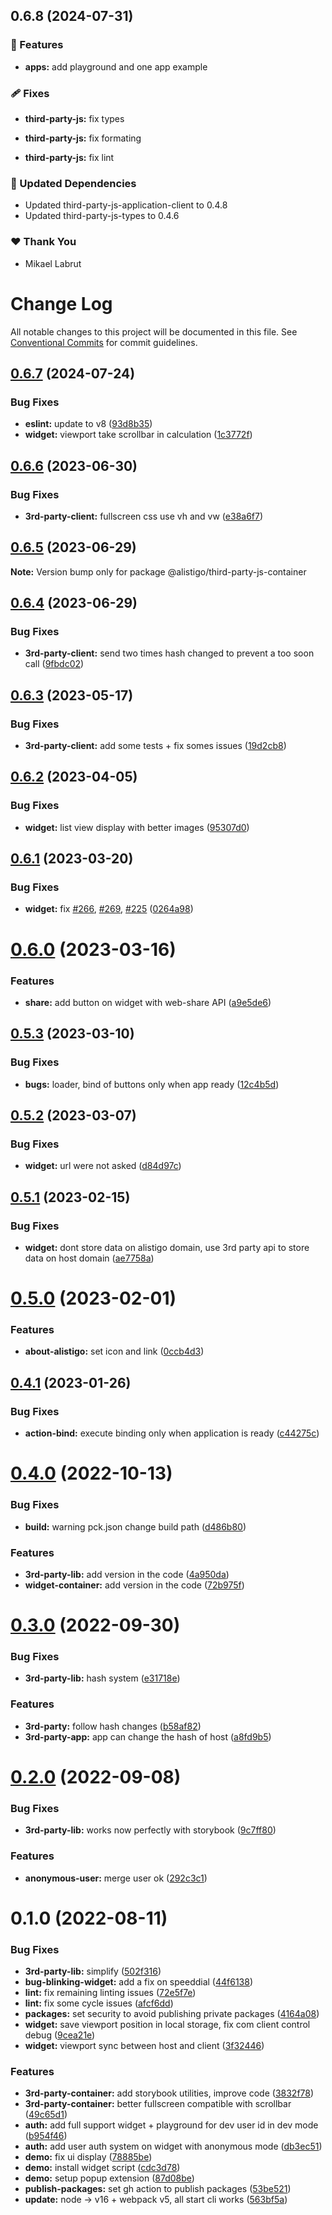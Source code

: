 ## 0.6.8 (2024-07-31)


### 🚀 Features

- **apps:** add playground and one app example


### 🩹 Fixes

- **third-party-js:** fix types

- **third-party-js:** fix formating

- **third-party-js:** fix lint


### 🧱 Updated Dependencies

- Updated third-party-js-application-client to 0.4.8
- Updated third-party-js-types to 0.4.6


### ❤️  Thank You

- Mikael Labrut

# Change Log

All notable changes to this project will be documented in this file.
See [Conventional Commits](https://conventionalcommits.org) for commit guidelines.

## [0.6.7](https://github.com/alistigo/core/compare/@alistigo/third-party-js-container@0.6.6...@alistigo/third-party-js-container@0.6.7) (2024-07-24)

### Bug Fixes

- **eslint:** update to v8 ([93d8b35](https://github.com/alistigo/core/commit/93d8b35893b96c36ba4f6b84442c9eab32360424))
- **widget:** viewport take scrollbar in calculation ([1c3772f](https://github.com/alistigo/core/commit/1c3772f198f6fa826ef6fe940bd15bcc82859c2f))

## [0.6.6](https://github.com/alistigo/core/compare/@alistigo/third-party-js-container@0.6.5...@alistigo/third-party-js-container@0.6.6) (2023-06-30)

### Bug Fixes

- **3rd-party-client:** fullscreen css use vh and vw ([e38a6f7](https://github.com/alistigo/core/commit/e38a6f7f9080724b52dcaeb8e9fbc314c6d60389))

## [0.6.5](https://github.com/alistigo/core/compare/@alistigo/third-party-js-container@0.6.4...@alistigo/third-party-js-container@0.6.5) (2023-06-29)

**Note:** Version bump only for package @alistigo/third-party-js-container

## [0.6.4](https://github.com/alistigo/core/compare/@alistigo/third-party-js-container@0.6.3...@alistigo/third-party-js-container@0.6.4) (2023-06-29)

### Bug Fixes

- **3rd-party-client:** send two times hash changed to prevent a too soon call ([9fbdc02](https://github.com/alistigo/core/commit/9fbdc021b3fcb702b0a3905ba6008250505ad6d6))

## [0.6.3](https://github.com/alistigo/core/compare/@alistigo/third-party-js-container@0.6.2...@alistigo/third-party-js-container@0.6.3) (2023-05-17)

### Bug Fixes

- **3rd-party-client:** add some tests + fix somes issues ([19d2cb8](https://github.com/alistigo/core/commit/19d2cb8bdf9d1a7b15825e73b57cfeddde3ddf6a))

## [0.6.2](https://github.com/alistigo/core/compare/@alistigo/third-party-js-container@0.6.1...@alistigo/third-party-js-container@0.6.2) (2023-04-05)

### Bug Fixes

- **widget:** list view display with better images ([95307d0](https://github.com/alistigo/core/commit/95307d0c312e03384e33d7fe0f8d78794ef8a20a))

## [0.6.1](https://github.com/alistigo/core/compare/@alistigo/third-party-js-container@0.6.0...@alistigo/third-party-js-container@0.6.1) (2023-03-20)

### Bug Fixes

- **widget:** fix [#266](https://github.com/alistigo/core/issues/266), [#269](https://github.com/alistigo/core/issues/269), [#225](https://github.com/alistigo/core/issues/225) ([0264a98](https://github.com/alistigo/core/commit/0264a98ffc97ad1fab135bab333653f782035230))

# [0.6.0](https://github.com/alistigo/core/compare/@alistigo/third-party-js-container@0.5.3...@alistigo/third-party-js-container@0.6.0) (2023-03-16)

### Features

- **share:** add button on widget with web-share API ([a9e5de6](https://github.com/alistigo/core/commit/a9e5de6ec210d6b2195ece48fa8ff3ed0f9d6bf9))

## [0.5.3](https://github.com/alistigo/core/compare/@alistigo/third-party-js-container@0.5.2...@alistigo/third-party-js-container@0.5.3) (2023-03-10)

### Bug Fixes

- **bugs:** loader, bind of buttons only when app ready ([12c4b5d](https://github.com/alistigo/core/commit/12c4b5d48cbac6e1ad3a53773db990114373afff))

## [0.5.2](https://github.com/alistigo/core/compare/@alistigo/third-party-js-container@0.5.1...@alistigo/third-party-js-container@0.5.2) (2023-03-07)

### Bug Fixes

- **widget:** url were not asked ([d84d97c](https://github.com/alistigo/core/commit/d84d97c2a1ca2ce5cf823573a41fe846ad81240f))

## [0.5.1](https://github.com/alistigo/core/compare/@alistigo/third-party-js-container@0.5.0...@alistigo/third-party-js-container@0.5.1) (2023-02-15)

### Bug Fixes

- **widget:** dont store data on alistigo domain, use 3rd party api to store data on host domain ([ae7758a](https://github.com/alistigo/core/commit/ae7758a925e3303ca65e5865ad1cdf676501905b))

# [0.5.0](https://github.com/alistigo/core/compare/@alistigo/third-party-js-container@0.4.1...@alistigo/third-party-js-container@0.5.0) (2023-02-01)

### Features

- **about-alistigo:** set icon and link ([0ccb4d3](https://github.com/alistigo/core/commit/0ccb4d39622fb05e0e65cb9b7c02c8beb1f2b8fc))

## [0.4.1](https://github.com/alistigo/core/compare/@alistigo/third-party-js-container@0.4.0...@alistigo/third-party-js-container@0.4.1) (2023-01-26)

### Bug Fixes

- **action-bind:** execute binding only when application is ready ([c44275c](https://github.com/alistigo/core/commit/c44275c9aaff5c3e22bcbe5ce479ebc2367e737f))

# [0.4.0](https://github.com/alistigo/core/compare/@alistigo/third-party-js-container@0.3.0...@alistigo/third-party-js-container@0.4.0) (2022-10-13)

### Bug Fixes

- **build:** warning pck.json change build path ([d486b80](https://github.com/alistigo/core/commit/d486b8050f49ca9557c8b433fce1f63096ba60b4))

### Features

- **3rd-party-lib:** add version in the code ([4a950da](https://github.com/alistigo/core/commit/4a950da0bc75047f5ed32b3a17371a85ee6d31bd))
- **widget-container:** add version in the code ([72b975f](https://github.com/alistigo/core/commit/72b975fd2338d8da4f155421a3896b946e5f83d8))

# [0.3.0](https://github.com/alistigo/core/compare/@alistigo/third-party-js-container@0.2.0...@alistigo/third-party-js-container@0.3.0) (2022-09-30)

### Bug Fixes

- **3rd-party-lib:** hash system ([e31718e](https://github.com/alistigo/core/commit/e31718e1fd8a9deddbce5e1b3fe02e8f2a6d0402))

### Features

- **3rd-party:** follow hash changes ([b58af82](https://github.com/alistigo/core/commit/b58af82ea1f6721e0088c5f833482ce17fa1fb18))
- **3rd-party-app:** app can change the hash of host ([a8fd9b5](https://github.com/alistigo/core/commit/a8fd9b5dbe04435a373f58ece2b05f22a2f60fed))

# [0.2.0](https://github.com/alistigo/core/compare/@alistigo/third-party-js-container@0.1.0...@alistigo/third-party-js-container@0.2.0) (2022-09-08)

### Bug Fixes

- **3rd-party-lib:** works now perfectly with storybook ([9c7ff80](https://github.com/alistigo/core/commit/9c7ff80e89c091d54fef02e594e588f576e69cd9))

### Features

- **anonymous-user:** merge user ok ([292c3c1](https://github.com/alistigo/core/commit/292c3c1498b50b09af43a4e7169b2c1684ddaa0c))

# 0.1.0 (2022-08-11)

### Bug Fixes

- **3rd-party-lib:** simplify ([502f316](https://github.com/alistigo/core/commit/502f316b361d0ca5b2d9db2e2388119ae3631834))
- **bug-blinking-widget:** add a fix on speeddial ([44f6138](https://github.com/alistigo/core/commit/44f61384dcea4e11ad5485f0e267f758e7d61dad))
- **lint:** fix remaining linting issues ([72e5f7e](https://github.com/alistigo/core/commit/72e5f7efaabe92fc85991be7846cb049ed071f83))
- **lint:** fix some cycle issues ([afcf6dd](https://github.com/alistigo/core/commit/afcf6dde5237af2a55a3386367934e8214b09a66))
- **packages:** set security to avoid publishing private packages ([4164a08](https://github.com/alistigo/core/commit/4164a08d2b046cc624471892a44cf8ddc250b1a4))
- **widget:** save viewport position in local storage, fix com client control debug ([9cea21e](https://github.com/alistigo/core/commit/9cea21e5a478ce78659de35d747cf740b1d520a6))
- **widget:** viewport sync between host and client ([3f32446](https://github.com/alistigo/core/commit/3f32446588df633ddf729bf0a6404049171aa080))

### Features

- **3rd-party-container:** add storybook utilities, improve code ([3832f78](https://github.com/alistigo/core/commit/3832f7898499dd38379c3270702e5ee9ca0cef4d))
- **3rd-party-container:** better fullscreen compatible with scrollbar ([49c65d1](https://github.com/alistigo/core/commit/49c65d1f6e06413c84e45652ff60c3a38e61a826))
- **auth:** add full support widget + playground for dev user id in dev mode ([b954f46](https://github.com/alistigo/core/commit/b954f462784ba7fc9d2dacfaaf62751d3e07de81))
- **auth:** add user auth system on widget with anonymous mode ([db3ec51](https://github.com/alistigo/core/commit/db3ec5165e6b23259f1c8e1e3996c3b8420bb116))
- **demo:** fix ui display ([78885be](https://github.com/alistigo/core/commit/78885be871044ed6ff97ae6c61ef75adfc3a6ec5))
- **demo:** install widget script ([cdc3d78](https://github.com/alistigo/core/commit/cdc3d78c543bf5baeb5668577683beadcff1b9e5))
- **demo:** setup popup extension ([87d08be](https://github.com/alistigo/core/commit/87d08be3a6d90cbd2e8d052693f44b905b08bca0))
- **publish-packages:** set gh action to publish packages ([53be521](https://github.com/alistigo/core/commit/53be521b42203e9bafb95af274c42b75b7943eab))
- **update:** node -> v16 + webpack v5, all start cli works ([563bf5a](https://github.com/alistigo/core/commit/563bf5a8f6e9ea3b327a075acf8931fb1158f225))
